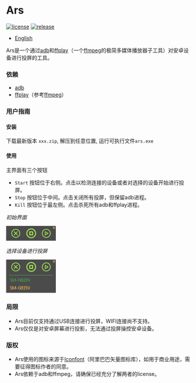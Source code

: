 # Ars
[![license](https://img.shields.io/github/license/zi-l/ars.svg?style=for-the-badge)](https://github.com/zi-l/ars/blob/master/LICENSE)
[![release](https://img.shields.io/github/downloads/zi-l/ars/total.svg?color=green&style=for-the-badge)](https://github.com/zi-l/ars/releases)

- [English](https://github.com/zi-l/ars/blob/master/README.md)

Ars是一个通过[adb](https://developer.android.com/studio/command-line/adb)和[ffplay](https://ffmpeg.org/ffplay.html)（一个[ffmpeg](https://github.com/FFmpeg/FFmpeg)的极简多媒体播放器子工具）对安卓设备进行投屏的工具。


### 依赖
- [adb](https://developer.android.com/studio/command-line/adb)
- [ffplay](https://ffmpeg.org/ffplay.html)（参考[ffmpeg](https://github.com/FFmpeg/FFmpeg)）

### 用户指南

#### 安装
下载最新版本 `xxx.zip`, 解压到任意位置, 运行可执行文件`ars.exe`

#### 使用
主界面有三个按钮

- `Start` 按钮位于右侧。点击以检测连接的设备或者对选择的设备开始进行投屏。
- `Stop` 按钮位于中间。点击关闭所有投屏，但保留adb进程。
- `Kill` 按钮位于最左侧。点击杀死所有adb和ffplay进程。

*初始界面*

[![ars](https://github.com/zi-l/ars/blob/master/docs/image/ars.png)](https://github.com/zi-l/ars/blob/master/docs/image/ars.png)

*选择设备进行投屏*

[![select](https://github.com/zi-l/ars/blob/master/docs/image/select.png)](https://github.com/zi-l/ars/blob/master/docs/image/select.png)


### 局限
- Ars目前仅支持通过USB连接进行投屏，WIFI连接尚不支持。
- Ars仅仅是对安卓屏幕进行投影，无法通过投屏操控安卓设备。

### 版权
- Ars使用的图标来源于[Iconfont](https://www.iconfont.cn/)（阿里巴巴矢量图标库），如用于商业用途，需要征得图标作者的同意。
- Ars依赖于adb和ffmpeg，请确保已经充分了解两者的license。
